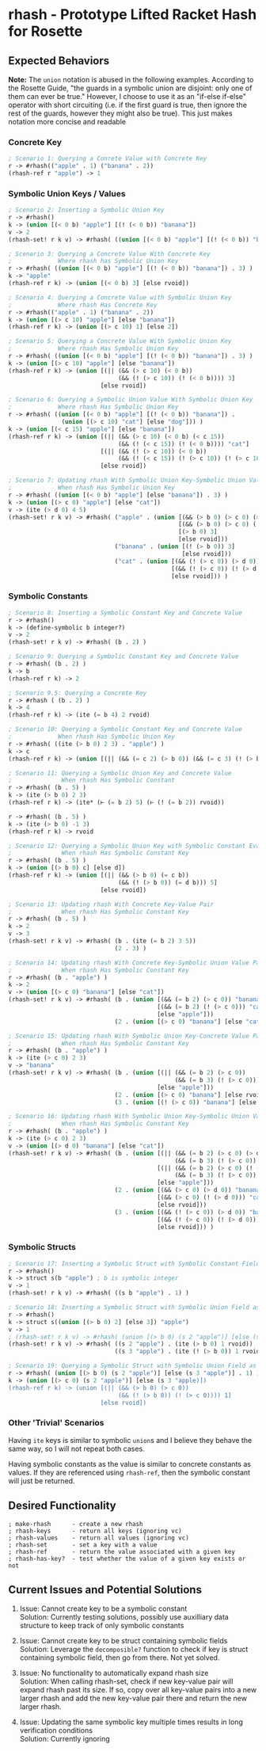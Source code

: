 # rhash - Prototype Lifted Racket Hash for Rosette

## Expected Behaviors

**Note:** The `union` notation is abused in the following examples. According to the Rosette Guide, "the guards in a
symbolic union are disjoint: only one of them can ever be true." However, I choose to use it as an "if-else if-else"
operator with short circuiting (i.e. if the first guard is true, then ignore the rest of the guards, however they might
        also be true). This just makes notation more concise and readable

### Concrete Key

```lisp
; Scenario 1: Querying a Conrete Value with Concrete Key
r -> #rhash(("apple" . 1) ("banana" . 2))
(rhash-ref r "apple") -> 1
```

### Symbolic Union Keys / Values

```lisp
; Scenario 2: Inserting a Symbolic Union Key
r -> #rhash()
k -> (union [(< 0 b) "apple"] [(! (< 0 b)) "banana"])
v -> 2
(rhash-set! r k v) -> #rhash( ((union [(< 0 b) "apple"] [(! (< 0 b)) "banana"]) . 3) )

; Scenario 3: Querying a Concrete Value With Concrete Key
;             Where rhash has Symbolic Union Key
r -> #rhash( ((union [(< 0 b) "apple"] [(! (< 0 b)) "banana"]) . 3) )
k -> "apple"
(rhash-ref r k) -> (union [(< 0 b) 3] [else rvoid])

; Scenario 4: Querying a Concrete Value with Symbolic Union Key
;             Where rhash Has Concrete Key
r -> #rhash(("apple" . 1) ("banana" . 2))
k -> (union [(> c 10) "apple"] [else "banana"])
(rhash-ref r k) -> (union [(> c 10) 1] [else 2])

; Scenario 5: Querying a Concrete Value With Symbolic Union Key
;             Where rhash Has Symbolic Union Key
r -> #rhash( ((union [(< 0 b) "apple"] [(! (< 0 b)) "banana"]) . 3) )
k -> (union [(> c 10) "apple"] [else "banana"])
(rhash-ref r k) -> (union [(|| (&& (> c 10) (< 0 b))
                               (&& (! (> c 10)) (! (< 0 b)))) 3]
                          [else rvoid])

; Scenario 6: Querying a Symbolic Union Value With Symbolic Union Key
;             Where rhash Has Symbolic Union Key
r -> #rhash( ((union [(< 0 b) "apple"] [(! (< 0 b)) "banana"]) . 
               (union [(> c 10) "cat"] [else "dog"])) )
k -> (union [(< c 15) "apple"] [else "banana"])
(rhash-ref r k) -> (union [(|| (&& (> c 10) (< 0 b) (< c 15))  
                               (&& (! (< c 15)) (! (< 0 b)))) "cat"]
                          [(|| (&& (! (> c 10)) (< 0 b))
                               (&& (! (< c 15)) (! (> c 10)) (! (> c 10)))) "dog"]
                          [else rvoid])

; Scenario 7: Updating rhash With Symbolic Union Key-Symbolic Union Value Pair
;             When rhash Has Symbolic Union Key
r -> #rhash( ((union [(< 0 b) "apple"] [else "banana"]) . 3) )
k -> (union [(> c 0) "apple"] [else "cat"])
v -> (ite (> d 0) 4 5)
(rhash-set! r k v) -> #rhash( ("apple" . (union [(&& (> b 0) (> c 0) (> d 0)) 4]
                                                [(&& (> b 0) (> c 0) (! (> d 0))) 5]
                                                [(> b 0) 3]
                                                [else rvoid]))
                              ("banana" . (union [(! (> b 0)) 3]
                                                 [else rvoid]))
                              ("cat" . (union [(&& (! (> c 0)) (> d 0)) 4]
                                              [(&& (! (> c 0)) (! (> d 0))) 5]
                                              [else rvoid])) )
```

### Symbolic Constants

```lisp
; Scenario 8: Inserting a Symbolic Constant Key and Concrete Value
r -> #rhash()
k -> (define-symbolic b integer?)
v -> 2
(rhash-set! r k v) -> #rhash( (b . 2) )

; Scenario 9: Querying a Symbolic Constant Key and Concrete Value
r -> #rhash( (b . 2) )
k -> b
(rhash-ref r k) -> 2

; Scenario 9.5: Querying a Concrete Key
r -> #rhash ( (b . 2) )
k -> 4
(rhash-ref r k) -> (ite (= b 4) 2 rvoid)

; Scenario 10: Querying a Symbolic Constant Key and Concrete Value
;             When rhash Has Symbolic Union Key
r -> #rhash( ((ite (> b 0) 2 3) . "apple") )
k -> c
(rhash-ref r k) -> (union [(|| (&& (= c 2) (> b 0)) (&& (= c 3) (! (> b 0)))) "apple"] [else rvoid])

; Scenario 11: Querying a Symbolic Union Key and Concrete Value
;              When rhash Has Symbolic Constant
r -> #rhash( (b . 5) )
k -> (ite (> b 0) 2 3)
(rhash-ref r k) -> (ite* (⊢ (= b 2) 5) (⊢ (! (= b 2)) rvoid))

r -> #rhash( (b . 5) )
k -> (ite (> b 0) -1 3)
(rhash-ref r k) -> rvoid

; Scenario 12: Querying a Symbolic Union Key with Symbolic Constant Evaluation and Concrete Value
;              When rhash Has Symbolic Constant Key
r -> #rhash( (b . 5) )
k -> (union [(> b 0) c] [else d])
(rhash-ref r k) -> (union [(|| (&& (> b 0) (= c b))
                               (&& (! (> b 0)) (= d b))) 5]
                          [else rvoid])

; Scenario 13: Updating rhash With Concrete Key-Value Pair
;              When rhash Has Symbolic Constant Key
r -> #rhash( (b . 5) )
k -> 2
v -> 3
(rhash-set! r k v) -> #rhash( (b . (ite (= b 2) 3 5)) 
                              (2 . 3) )

; Scenario 14: Updating rhash With Concrete Key-Symbolic Union Value Pair
;              When rhash Has Symbolic Constant Key
r -> #rhash( (b . "apple") )
k -> 2
v -> (union [(> c 0) "banana"] [else "cat"])
(rhash-set! r k v) -> #rhash( (b . (union [(&& (= b 2) (> c 0)) "banana"]
                                          [(&& (= b 2) (! (> c 0))) "cat"]
                                          [else "apple"]))
                              (2 . (union [(> c 0) "banana"] [else "cat"])) )

; Scenario 15: Updating rhash With Symbolic Union Key-Concrete Value Pair
;              When rhash Has Symbolic Constant Key
r -> #rhash( (b . "apple") )
k -> (ite (> c 0) 2 3)
v -> "banana"
(rhash-set! r k v) -> #rhash( (b . (union [(|| (&& (= b 2) (> c 0))
                                               (&& (= b 3) (! (> c 0)))) "banana"]
                                          [else "apple"]))
                              (2 . (union [(> c 0) "banana"] [else rvoid]))
                              (3 . (union [(! (> c 0)) "banana"] [else rvoid])) )

; Scenario 16: Updating rhash With Symbolic Union Key-Symbolic Union Value Pair
;              When rhash Has Symbolic Constant Key
r -> #rhash( (b . "apple") )
k -> (ite (> c 0) 2 3)
v -> (union [(> d 0) "banana"] [else "cat"])
(rhash-set! r k v) -> #rhash( (b . (union [(|| (&& (= b 2) (> c 0) (> d 0)) 
                                               (&& (= b 3) (! (> c 0)) (> d 0))) "banana"]
                                          [(|| (&& (= b 2) (> c 0) (! (> d 0)))
                                               (&& (= b 3) (! (> c 0)) (! (> d 0)))) "cat"]
                                          [else "apple"]))
                              (2 . (union [(&& (> c 0) (> d 0)) "banana"]
                                          [(&& (> c 0) (! (> d 0))) "cat"]
                                          [else rvoid]))
                              (3 . (union [(&& (! (> c 0)) (> d 0)) "banana"]
                                          [(&& (! (> c 0)) (! (> d 0))) "cat"]
                                          [else rvoid])) )
```

### Symbolic Structs

```lisp
; Scenario 17: Inserting a Symbolic Struct with Symbolic Constant Field as a Key
r -> #rhash()
k -> struct s(b "apple") ; b is symbolic integer
v -> 1
(rhash-set! r k v) -> #rhash( ((s b "apple") . 1) )

; Scenario 18: Inserting a Symbolic Struct with Symbolic Union Field as a Key
r -> #rhash()
k -> struct s((union [(> b 0) 2] [else 3]) "apple")
v -> 1
; (rhash-set! r k v) -> #rhash( (union [(> b 0) (s 2 "apple")] [else (s 3 "apple")] . 1) )
(rhash-set! r k v) -> #rhash( ((s 2 "apple") . (ite (> b 0) 1 rvoid))
                              ((s 3 "apple") . (ite (! (> b 0)) 1 rvoid)) )

; Scenario 19: Querying a Symbolic Struct with Symbolic Union Field as a Key
r -> #rhash( (union [(> b 0) (s 2 "apple")] [else (s 3 "apple")] . 1) )
k -> (union [(> c 0) (s 2 "apple")] [else (s 3 "apple)])
(rhash-ref r k) -> (union [(|| (&& (> b 0) (> c 0))
                               (&& (! (> b 0)) (! (> c 0)))) 1]
                          [else rvoid])
```

### Other 'Trivial' Scenarios

Having `ite` keys is similar to symbolic `union`s and I believe they behave the same way, so I will not repeat both cases.  

Having symbolic constants as the value is similar to concrete constants as values. If they are referenced using
`rhash-ref`, then the symbolic constant will just be returned.  

## Desired Functionality
```
; make-rhash      - create a new rhash
; rhash-keys      - return all keys (ignoring vc)
; rhash-values    - return all values (ignoring vc)
; rhash-set       - set a key with a value
; rhash-ref       - return the value associated with a given key
; rhash-has-key?  - test whether the value of a given key exists or not
```

## Current Issues and Potential Solutions

1. Issue: Cannot create key to be a symbolic constant  
    Solution: Currently testing solutions, possibly use auxilliary data structure to keep track of only symbolic
    constants

2. Issue: Cannot create key to be struct containing symbolic fields   
    Solution: Leverage the `decomposible?` function to check if key is struct containing symbolic field, then go from
    there. Not yet solved.
 
3. Issue: No functionality to automatically expand rhash size   
    Solution: When calling rhash-set, check if new key-value pair will expand rhash past its size. If so, copy over all
    key-value pairs into a new larger rhash and add the new key-value pair there and return the new larger rhash.

4. Issue: Updating the same symbolic key multiple times results in long verification conditions   
    Solution: Currently ignoring
